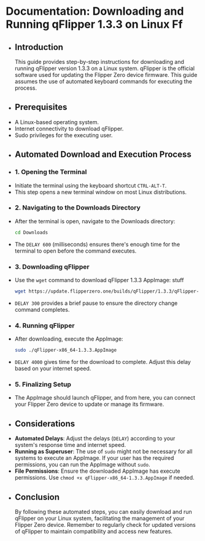 # Documentation: Downloading and Running qFlipper 1.3.3 on Linux Ff
- ## Introduction
  This guide provides step-by-step instructions for downloading and running qFlipper version 1.3.3 on a Linux system. qFlipper is the official software used for updating the Flipper Zero device firmware. This guide assumes the use of automated keyboard commands for executing the process.
- ## Prerequisites
- A Linux-based operating system.
- Internet connectivity to download qFlipper.
- Sudo privileges for the executing user.
- ## Automated Download and Execution Process
- ### 1. Opening the Terminal
- Initiate the terminal using the keyboard shortcut `CTRL-ALT-T`.
- This step opens a new terminal window on most Linux distributions.
- ### 2. Navigating to the Downloads Directory
- After the terminal is open, navigate to the Downloads directory:
  ```bash
  cd Downloads
  ```
- The `DELAY 600` (milliseconds) ensures there's enough time for the terminal to open before the command executes.
- ### 3. Downloading qFlipper
- Use the `wget` command to download qFlipper 1.3.3 AppImage: stuff
  ```bash
  wget https://update.flipperzero.one/builds/qFlipper/1.3.3/qFlipper-x86_64-1.3.3.AppImage
  ```
- `DELAY 300` provides a brief pause to ensure the directory change command completes.
- ### 4. Running qFlipper
- After downloading, execute the AppImage:
  ```bash
  sudo ./qFlipper-x86_64-1.3.3.AppImage
  ```
- `DELAY 4000` gives time for the download to complete. Adjust this delay based on your internet speed.
- ### 5. Finalizing Setup
- The AppImage should launch qFlipper, and from here, you can connect your Flipper Zero device to update or manage its firmware.
- ## Considerations
- **Automated Delays**: Adjust the delays (`DELAY`) according to your system's response time and internet speed.
- **Running as Superuser**: The use of `sudo` might not be necessary for all systems to execute an AppImage. If your user has the required permissions, you can run the AppImage without `sudo`.
- **File Permissions**: Ensure the downloaded AppImage has execute permissions. Use `chmod +x qFlipper-x86_64-1.3.3.AppImage` if needed.
- ## Conclusion
  By following these automated steps, you can easily download and run qFlipper on your Linux system, facilitating the management of your Flipper Zero device. Remember to regularly check for updated versions of qFlipper to maintain compatibility and access new features.